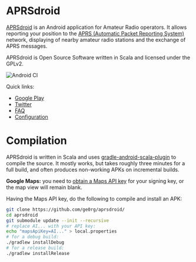 # APRSdroid

[APRSdroid](https://aprsdroid.org/) is an Android application for Amateur
Radio operators. It allows reporting your position to the
[APRS (Automatic Packet Reporting System)](http://aprs.org/)
network, displaying of nearby amateur radio stations and the exchange of APRS
messages.

APRSdroid is Open Source Software written in Scala and licensed under the GPLv2.

![Android CI](../../actions/workflows/android/badge.svg)

Quick links:

- [Google Play](https://play.google.com/store/apps/details?id=org.aprsdroid.app)
- [Twitter](http://twitter.com/aprsdroid)
- [FAQ](https://github.com/ge0rg/aprsdroid/wiki/Frequently-Asked-Questions)
- [Configuration](https://github.com/ge0rg/aprsdroid/wiki/Settings)

# Compilation

APRSdroid is written in Scala and uses
[gradle-android-scala-plugin](https://github.com/AllBus/scala-plugin) to
compile the source. It mostly works, but takes roughly three minutes for a
full build, and often produces non-working APKs on incremental builds.

**Google Maps:** you need to
[obtain a Maps API key](https://developers.google.com/maps/documentation/android-sdk/start)
for your signing key, or the map view will remain blank.

Having the Maps API key, do the following to compile and install an APK:

```bash
git clone https://github.com/ge0rg/aprsdroid/
cd aprsdroid
git submodule update --init --recursive
# replace AI... with your API key:
echo "mapsApiKey=AI..." > local.properties
# for a debug build:
./gradlew installDebug
# for a release build:
./gradlew installRelease
```


